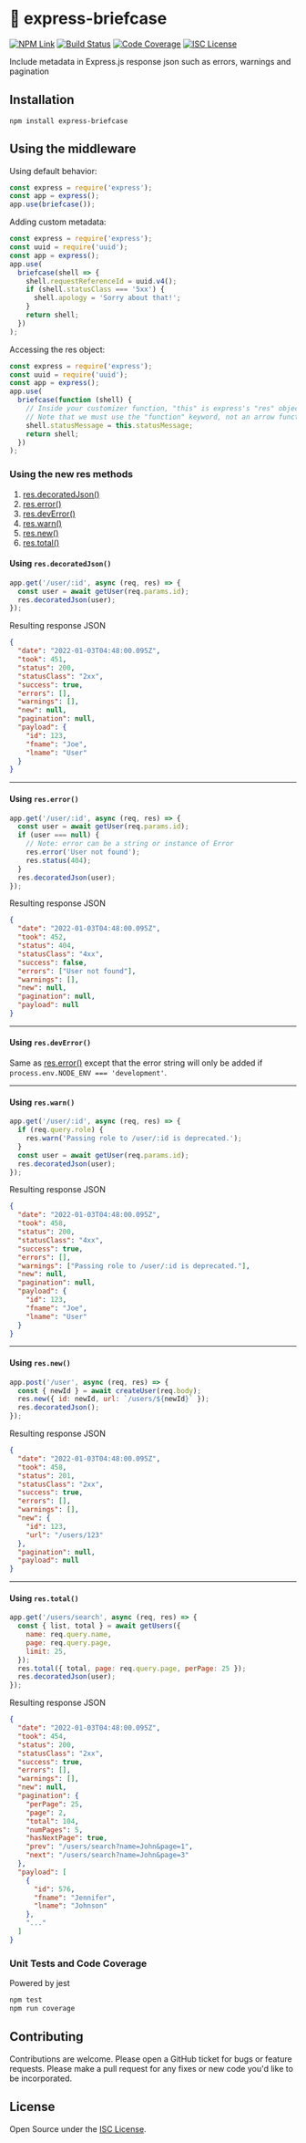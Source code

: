 # 💼 express-briefcase

[![NPM Link](https://img.shields.io/npm/v/express-briefcase?v=4.0.2)](https://npmjs.com/package/express-briefcase)
[![Build Status](https://ci.appveyor.com/api/projects/status/github/kensnyder/express-briefcase?branch=master&svg=true&v=4.0.2)](https://ci.appveyor.com/project/kensnyder/express-briefcase/branch/master)
[![Code Coverage](https://codecov.io/gh/kensnyder/express-briefcase/branch/master/graph/badge.svg?v=4.0.2)](https://codecov.io/gh/kensnyder/express-briefcase)
[![ISC License](https://img.shields.io/npm/l/express-briefcase.svg?v=4.0.2)](https://opensource.org/licenses/ISC)

Include metadata in Express.js response json such as errors, warnings and pagination

## Installation

`npm install express-briefcase`

## Using the middleware

Using default behavior:

```js
const express = require('express');
const app = express();
app.use(briefcase());
```

Adding custom metadata:

```js
const express = require('express');
const uuid = require('uuid');
const app = express();
app.use(
  briefcase(shell => {
    shell.requestReferenceId = uuid.v4();
    if (shell.statusClass === '5xx') {
      shell.apology = 'Sorry about that!';
    }
    return shell;
  })
);
```

Accessing the res object:

```js
const express = require('express');
const uuid = require('uuid');
const app = express();
app.use(
  briefcase(function (shell) {
    // Inside your customizer function, "this" is express's "res" object
    // Note that we must use the "function" keyword, not an arrow function
    shell.statusMessage = this.statusMessage;
    return shell;
  })
);
```

### Using the new res methods

1. [res.decoratedJson()](using-res-decoratedjson)
1. [res.error()](using-res-error)
1. [res.devError()](using-res-deverror)
1. [res.warn()](using-res-warn)
1. [res.new()](using-res-new)
1. [res.total()](using-res-total)

#### Using `res.decoratedJson()`

```js
app.get('/user/:id', async (req, res) => {
  const user = await getUser(req.params.id);
  res.decoratedJson(user);
});
```

Resulting response JSON

```json
{
  "date": "2022-01-03T04:48:00.095Z",
  "took": 451,
  "status": 200,
  "statusClass": "2xx",
  "success": true,
  "errors": [],
  "warnings": [],
  "new": null,
  "pagination": null,
  "payload": {
    "id": 123,
    "fname": "Joe",
    "lname": "User"
  }
}
```

---

#### Using `res.error()`

```js
app.get('/user/:id', async (req, res) => {
  const user = await getUser(req.params.id);
  if (user === null) {
    // Note: error can be a string or instance of Error
    res.error('User not found');
    res.status(404);
  }
  res.decoratedJson(user);
});
```

Resulting response JSON

```json
{
  "date": "2022-01-03T04:48:00.095Z",
  "took": 452,
  "status": 404,
  "statusClass": "4xx",
  "success": false,
  "errors": ["User not found"],
  "warnings": [],
  "new": null,
  "pagination": null,
  "payload": null
}
```

---

#### Using `res.devError()`

Same as [res.error()](using-res-error) except that the error string will
only be added if `process.env.NODE_ENV === 'development'`.

---

#### Using `res.warn()`

```js
app.get('/user/:id', async (req, res) => {
  if (req.query.role) {
    res.warn('Passing role to /user/:id is deprecated.');
  }
  const user = await getUser(req.params.id);
  res.decoratedJson(user);
});
```

Resulting response JSON

```json
{
  "date": "2022-01-03T04:48:00.095Z",
  "took": 458,
  "status": 200,
  "statusClass": "4xx",
  "success": true,
  "errors": [],
  "warnings": ["Passing role to /user/:id is deprecated."],
  "new": null,
  "pagination": null,
  "payload": {
    "id": 123,
    "fname": "Joe",
    "lname": "User"
  }
}
```

---

#### Using `res.new()`

```js
app.post('/user', async (req, res) => {
  const { newId } = await createUser(req.body);
  res.new({ id: newId, url: `/users/${newId}` });
  res.decoratedJson();
});
```

Resulting response JSON

```json
{
  "date": "2022-01-03T04:48:00.095Z",
  "took": 458,
  "status": 201,
  "statusClass": "2xx",
  "success": true,
  "errors": [],
  "warnings": [],
  "new": {
    "id": 123,
    "url": "/users/123"
  },
  "pagination": null,
  "payload": null
}
```

---

#### Using `res.total()`

```js
app.get('/users/search', async (req, res) => {
  const { list, total } = await getUsers({
    name: req.query.name,
    page: req.query.page,
    limit: 25,
  });
  res.total({ total, page: req.query.page, perPage: 25 });
  res.decoratedJson(user);
});
```

Resulting response JSON

```json
{
  "date": "2022-01-03T04:48:00.095Z",
  "took": 454,
  "status": 200,
  "statusClass": "2xx",
  "success": true,
  "errors": [],
  "warnings": [],
  "new": null,
  "pagination": {
    "perPage": 25,
    "page": 2,
    "total": 104,
    "numPages": 5,
    "hasNextPage": true,
    "prev": "/users/search?name=John&page=1",
    "next": "/users/search?name=John&page=3"
  },
  "payload": [
    {
      "id": 576,
      "fname": "Jennifer",
      "lname": "Johnson"
    },
    "..."
  ]
}
```

### Unit Tests and Code Coverage

Powered by jest

```bash
npm test
npm run coverage
```

## Contributing

Contributions are welcome. Please open a GitHub ticket for bugs or feature
requests. Please make a pull request for any fixes or new code you'd like to be
incorporated.

## License

Open Source under the [ISC License](https://opensource.org/licenses/ISC).
